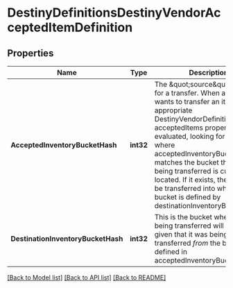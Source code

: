 # DestinyDefinitionsDestinyVendorAcceptedItemDefinition

## Properties
Name | Type | Description | Notes
------------ | ------------- | ------------- | -------------
**AcceptedInventoryBucketHash** | **int32** | The \&quot;source\&quot; bucket for a transfer. When a user wants to transfer an item, the appropriate DestinyVendorDefinition&#39;s acceptedItems property is evaluated, looking for an entry where acceptedInventoryBucketHash matches the bucket that the item being transferred is currently located. If it exists, the item will be transferred into whatever bucket is defined by destinationInventoryBucketHash. | [optional] 
**DestinationInventoryBucketHash** | **int32** | This is the bucket where the item being transferred will be put, given that it was being transferred *from* the bucket defined in acceptedInventoryBucketHash. | [optional] 

[[Back to Model list]](../README.md#documentation-for-models) [[Back to API list]](../README.md#documentation-for-api-endpoints) [[Back to README]](../README.md)


